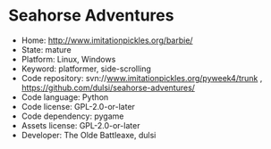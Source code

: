 # Seahorse Adventures

- Home: http://www.imitationpickles.org/barbie/
- State: mature 
- Platform: Linux, Windows
- Keyword: platformer, side-scrolling
- Code repository: svn://www.imitationpickles.org/pyweek4/trunk , https://github.com/dulsi/seahorse-adventures/
- Code language: Python
- Code license: GPL-2.0-or-later
- Code dependency: pygame
- Assets license: GPL-2.0-or-later
- Developer: The Olde Battleaxe, dulsi
